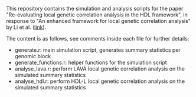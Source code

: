 This repository contains the simulation and analysis scripts for the paper "Re-evaluating local genetic correlation analysis in the HDL framework", in response to "An enhanced framework for local genetic correlation analysis" by Li et al. ([link](https://www.nature.com/articles/s41588-025-02123-3)). 

The content is as follows, see comments inside each file for further details:  
- generate.r: main simulation script, generates summary statistics per genomic block
- generate_functions.r: helper functions for the simulation script
- analyse_lava.r: perform LAVA local genetic correlation analysis on the simulated summary statistics
- analyse_hdl.r: perform HDL-L local genetic correlation analysis on the simulated summary statistics
